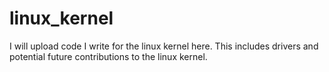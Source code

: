 # linux_kernel

I will upload code I write for the linux kernel here. This includes drivers and potential future contributions to the linux kernel. 
